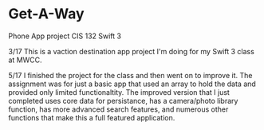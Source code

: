 # Get-A-Way
Phone App project CIS 132 Swift 3

3/17 This is a vaction destination app project I'm doing for my Swift 3 class at MWCC.

5/17 I finished the project for the class and then went on to improve it. The assignment was for just a basic app that used an array to hold the data and provided only limited functionaltity. The improved version that I just completed uses core data for persistance, has a camera/photo library function, has more advanced search features, and numerous other functions that make this a full featured application.
